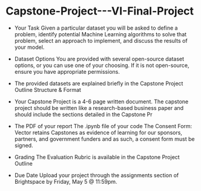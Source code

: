 # Capstone-Project---VI-Final-Project

 - Your Task
Given a particular dataset you will be asked to define a problem, identify potential Machine Learning algorithms to solve that problem, select an approach to implement, and discuss the results of your model. 

 - Dataset Options
You are provided with several open-source dataset options, or you can use one of your choosing. If it is not open-source, ensure you have appropriate permissions.

 - The provided datasets are explained briefly in the Capstone Project Outline
Structure & Format

 - Your Capstone Project is a 4-6 page written document.
The capstone project should be written like a research-based business paper and should include the sections detailed in the Capstone Pr

 - The PDF of your report
The .ipynb file of your code
The Consent Form: Vector retains Capstones as evidence of learning for our sponsors, partners, and government funders and as such, a consent form must be signed.
 - Grading
The Evaluation Rubric is available in the Capstone Project Outline

 - Due Date
Upload your project through the assignments section of Brightspace by Friday, May 5 @ 11:59pm.
